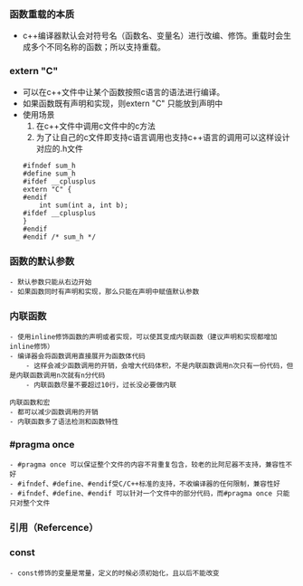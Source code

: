 

###  函数重载的本质
- c++编译器默认会对符号名（函数名、变量名）进行改编、修饰。重载时会生成多个不同名称的函数；所以支持重载。

###  extern "C" 
- 可以在c++文件中让某个函数按照c语言的语法进行编译。
- 如果函数既有声明和实现，则extern "C" 只能放到声明中
- 使用场景
	1. 在c++文件中调用c文件中的c方法
	2. 为了让自己的c文件即支持c语言调用也支持c++语言的调用可以这样设计对应的.h文件
	```
	#ifndef sum_h
	#define sum_h
	#ifdef __cplusplus
	extern "C" {
	#endif
    	int sum(int a, int b);
	#ifdef __cplusplus
	}
	#endif
	#endif /* sum_h */
	```

### 函数的默认参数
	- 默认参数只能从右边开始
	- 如果函数同时有声明和实现，那么只能在声明中赋值默认参数


### 内联函数
	- 使用inline修饰函数的声明或者实现，可以使其变成内联函数（建议声明和实现都增加inline修饰）
	- 编译器会将函数调用直接展开为函数体代码
		- 这样会减少函数调用的开销，会增大代码体积，不是内联函数调用n次只有一份代码，但是内联函数调用n次就有n分代码
		- 内联函数尽量不要超过10行，过长没必要做内联

	内联函数和宏
	- 都可以减少函数调用的开销
	- 内联函数多了语法检测和函数特性

### #pragma once 
	- #pragma once 可以保证整个文件的内容不背重复包含，较老的比阿尼器不支持，兼容性不好
	- #ifndef、#define、#endif受C/C++标准的支持，不收编译器的任何限制，兼容性好
	- #ifndef、#define、#endif 可以针对一个文件中的部分代码，而#pragma once 只能只对整个文件

### 引用（Refercence）

### const 
	- const修饰的变量是常量，定义的时候必须初始化，且以后不能改变































